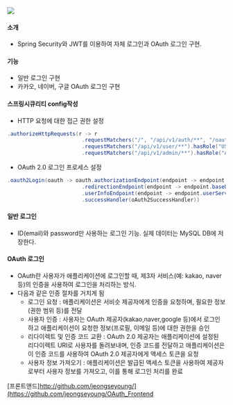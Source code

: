 <img src="https://capsule-render.vercel.app/api?type=venom&height=150&color=auto&text=SpringSecurity%20,%20OAuth%20로그인%20구현+%20&fontColor=000000&fontAlign=50&fontSize=30" />

#### 소개 
- Spring Security와 JWT를 이용하여 자체 로그인과 OAuth 로그인 구현. 
                
                                
#### 기능 
- 일반 로그인 구현
- 카카오, 네이버, 구글 OAuth 로그인 구현
                        
               
#### 스프링시큐리티 config작성
- HTTP 요청에 대한 접근 권한 설정
```java
.authorizeHttpRequests(r -> r
                        .requestMatchers("/", "/api/v1/auth/**", "/oauth2/**").permitAll()
                        .requestMatchers("/api/v1/user/**").hasRole("USER") 
                        .requestMatchers("/api/v1/admin/**").hasRole("ADMIN")
```  
- OAuth 2.0 로그인 프로세스 설정
```java
.oauth2Login(oauth -> oauth.authorizationEndpoint(endpoint -> endpoint.baseUri("/api/v1/auth/oauth2"))
                        .redirectionEndpoint(endpoint -> endpoint.baseUri("/oauth2/callback/*"))
                        .userInfoEndpoint(endpoint -> endpoint.userService(defaultOAuth2UserService))
                        .successHandler(oAuth2SuccessHandler))
```

#### 일반 로그인
- ID(email)와 password만 사용하는 로그인 기능. 실제 데이터는 MySQL DB에 저장한다.

#### OAuth 로그인
- OAuth란 사용자가 애플리케이션에 로그인할 때, 제3자 서비스(예: kakao, naver 등)의 인증을 사용하여 로그인을 처리하는 방식.
- 다음과 같은 인증 절차를 거치게 됨
  -  로그인 요청 : 애플리케이션은 서비슷 제공자에게 인증을 요청하며, 필요한 정보(권한 범위 등)를 전달
  -  사용자 인증 : 사용자는 OAuth 제공자(kakao,naver,google 등)에서 로그인하고 애플리케이션이 요청한 정보(프로필, 이메일 등)에 대한 권한을 승인
  -  리다이렉트 및 인증 코드 교환 : OAuth 2.0 제공자는 애플리케이션에 설정된 리다이렉트 URI로 사용자를 돌려보내며, 인증 코드를 전달하고 애플리케이션은 이 인증 코드를 사용하여 OAuth 2.0 제공자에게 액세스 토큰을 요청
  -  사용자 정보 가져오기 : 애플리케이션은 발급된 액세스 토큰을 사용하여 제공자로부터 사용자 정보를 가져오고, 이를 통해 로그인 처리를 완료


[프론트앤드]<http://github.com/jeongseyoung/](https://github.com/jeongseyoung/OAuth_Frontend>

